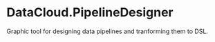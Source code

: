 # DataCloud.PipelineDesigner

Graphic tool for designing data pipelines and tranforming them to DSL.
